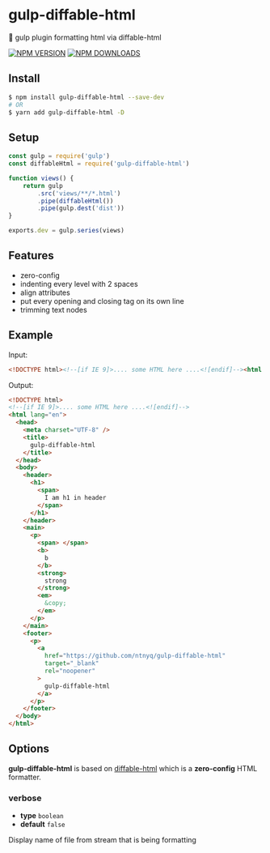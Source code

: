 # gulp-diffable-html

:beer: gulp plugin formatting html via diffable-html

[![NPM VERSION](https://img.shields.io/npm/v/gulp-diffable-html.svg)](https://www.npmjs.com/package/gulp-diffable-html)
[![NPM DOWNLOADS](https://img.shields.io/npm/dm/gulp-diffable-html.svg)](https://www.npmjs.com/package/gulp-diffable-html)

## Install

```bash
$ npm install gulp-diffable-html --save-dev
# OR
$ yarn add gulp-diffable-html -D
```

## Setup

```js
const gulp = require('gulp')
const diffableHtml = require('gulp-diffable-html')

function views() {
    return gulp
        .src('views/**/*.html')
        .pipe(diffableHtml())
        .pipe(gulp.dest('dist'))
}

exports.dev = gulp.series(views)
```

## Features

-   zero-config
-   indenting every level with 2 spaces
-   align attributes
-   put every opening and closing tag on its own line
-   trimming text nodes

## Example

Input:

<!-- prettier-ignore-start -->
```html
<!DOCTYPE html><!--[if IE 9]>.... some HTML here ....<![endif]--><html lang="en"><head><meta charset="UTF-8"><title>gulp-diffable-html</title></head><body><header><h1><span>I am h1 in header</span></h1></header><main><p><!----><span></span><b>b</b><strong>strong</strong><em>&copy;</em><!-- This comment should be removed --></p></main><footer><p><a href="https://github.com/ntnyq/gulp-diffable-html" target="_blank" rel="noopener" >gulp-diffable-html</a></p></footer></body></html>
```
<!-- prettier-ignore-end -->

Output:

<!-- prettier-ignore-start -->
```html
<!DOCTYPE html>
<!--[if IE 9]>.... some HTML here ....<![endif]-->
<html lang="en">
  <head>
    <meta charset="UTF-8" />
    <title>
      gulp-diffable-html
    </title>
  </head>
  <body>
    <header>
      <h1>
        <span>
          I am h1 in header
        </span>
      </h1>
    </header>
    <main>
      <p>
        <span> </span>
        <b>
          b
        </b>
        <strong>
          strong
        </strong>
        <em>
          &copy;
        </em>
      </p>
    </main>
    <footer>
      <p>
        <a
          href="https://github.com/ntnyq/gulp-diffable-html"
          target="_blank"
          rel="noopener"
        >
          gulp-diffable-html
        </a>
      </p>
    </footer>
  </body>
</html>
```
<!-- prettier-ignore-end -->

## Options

**gulp-diffable-html** is based on [diffable-html](https://github.com/rayrutjes/diffable-html) which is a **zero-config** HTML formatter.

### verbose

-   **type** `boolean`
-   **default** `false`

Display name of file from stream that is being formatting
